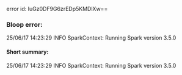 error id: IuGz0DF9G6zrEDp5KMDlXw==
### Bloop error:

25/06/17 14:23:29 INFO SparkContext: Running Spark version 3.5.0
#### Short summary: 

25/06/17 14:23:29 INFO SparkContext: Running Spark version 3.5.0